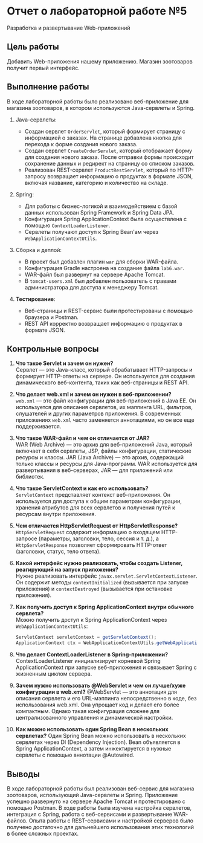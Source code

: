 # Отчет о лабораторной работе №5

Разработка и развертывание Web-приложений

## Цель работы

Добавить Web-приложения нашему приложению. Магазин зоотоваров получит первый интерфейс.

## Выполнение работы

В ходе лабораторной работы было реализовано веб-приложение для магазина зоотоваров, в котором используются Java-сервлеты и Spring.

1. Java-сервлеты:
   - Создан сервлет `OrderServlet`, который формирует страницу с информацией о заказах. На странице добавлена кнопка для перехода к форме создания нового заказа.
   - Создан сервлет `CreateOrderServlet`, который отображает форму для создания нового заказа. После отправки формы происходит сохранение данных и редирект на страницу со списком заказов.
   - Реализован REST-сервлет `ProductRestServlet`, который по HTTP-запросу возвращает информацию о продуктах в формате JSON, включая название, категорию и количество на складе.

2. Spring:
   - Для работы с бизнес-логикой и взаимодействием с базой данных использован Spring Framework и Spring Data JPA.
   - Конфигурация Spring ApplicationContext была осуществлена с помощью `ContextLoaderListener`.
   - Сервлеты получают доступ к Spring Bean'ам через `WebApplicationContextUtils`.

3. Сборка и деплой:
   - В проект был добавлен плагин `war` для сборки WAR-файла.
   - Конфигурация Gradle настроена на создание файла `lab6.war`.
   - WAR-файл был развернут на сервере Apache Tomcat.
   - В `tomcat-users.xml` был добавлен пользователь с правами администратора для доступа к менеджеру Tomcat.

4. **Тестирование**:
   - Веб-страницы и REST-сервис были протестированы с помощью браузера и Postman.
   - REST API корректно возвращает информацию о продуктах в формате JSON.

## Контрольные вопросы

1. **Что такое Servlet и зачем он нужен?**  
   Сервлет — это Java-класс, который обрабатывает HTTP-запросы и формирует HTTP-ответы на сервере. Он используется для создания динамического веб-контента, таких как веб-страницы и REST API.

2. **Что делает web.xml и зачем он нужен в веб-приложении?**  
   `web.xml` — это файл конфигурации для веб-приложений в Java EE. Он используется для описания сервлетов, их маппинга URL, фильтров, слушателей и других параметров приложения. В современных приложениях `web.xml` часто заменяется аннотациями, но он все еще поддерживается.

3. **Что такое WAR-файл и чем он отличается от JAR?**  
   WAR (Web Archive) — это архив для веб-приложений Java, который включает в себя сервлеты, JSP, файлы конфигурации, статические ресурсы и классы. JAR (Java Archive) — это архив, содержащий только классы и ресурсы для Java-программ. WAR используется для развертывания в веб-серверах, JAR — для приложений или библиотек.

4. **Что такое ServletContext и как его использовать?**  
   `ServletContext` представляет контекст веб-приложения. Он используется для доступа к общим параметрам конфигурации, хранения атрибутов для всех сервлетов и получения путей к ресурсам внутри приложения.

5. **Чем отличается HttpServletRequest от HttpServletResponse?**  
   `HttpServletRequest` содержит информацию о входящем HTTP-запросе (параметры, заголовки, тело, сессия и т. д.), а `HttpServletResponse` позволяет сформировать HTTP-ответ (заголовки, статус, тело ответа).

6. **Какой интерфейс нужно реализовать, чтобы создать Listener, реагирующий на запуск приложения?**  
   Нужно реализовать интерфейс `javax.servlet.ServletContextListener`. Он содержит методы `contextInitialized` (вызывается при запуске приложения) и `contextDestroyed` (вызывается при остановке приложения).

7. **Как получить доступ к Spring ApplicationContext внутри обычного сервлета?**  
   Можно получить доступ к Spring ApplicationContext через `WebApplicationContextUtils`:
   ```java
   ServletContext servletContext = getServletContext();
   ApplicationContext ctx = WebApplicationContextUtils.getWebApplicationContext(servletContext);
    ```

8. **Что делает ContextLoaderListener в Spring-приложении?**
   ContextLoaderListener инициализирует корневой Spring ApplicationContext при запуске веб-приложения и связывает Spring с жизненным циклом сервера.

9. **Зачем нужно использовать @WebServlet и чем он лучше/хуже конфигурации в web.xml?**
   @WebServlet — это аннотация для описания сервлета и его URL-мэппинга непосредственно в коде, без использования web.xml. Она упрощает код и делает его более компактным. Однако такая конфигурация сложнее для централизованного управления и динамической настройки.

10. **Как можно использовать один Spring Bean в нескольких сервлетах?**
   Один Spring Bean можно использовать в нескольких сервлетах через DI (Dependency Injection). Bean объявляется в Spring ApplicationContext, а затем инжектируется в нужные сервлеты с помощью аннотации @Autowired.

## Выводы
   В ходе лабораторной работы был реализован веб-сервис для магазина зоотоваров, использующий Java-сервлеты и Spring. Приложение успешно развернуто на сервере Apache Tomcat и протестировано с помощью Postman. В ходе работы была изучена настройка сервлетов, интеграция с Spring, работа с веб-сервисами и развертывание WAR-файлов. Опыта работы с REST-сервисами и настройкой серверов было получено достаточно для дальнейшего использования этих технологий в более сложных проектах.